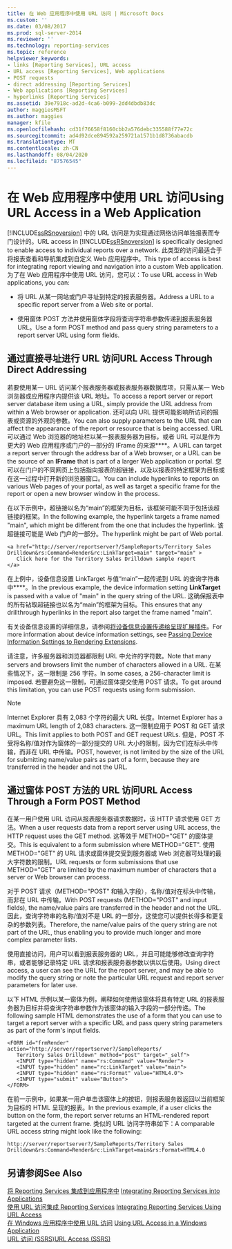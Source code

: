 ```yaml
---
title: 在 Web 应用程序中使用 URL 访问 | Microsoft Docs
ms.custom: ''
ms.date: 03/08/2017
ms.prod: sql-server-2014
ms.reviewer: ''
ms.technology: reporting-services
ms.topic: reference
helpviewer_keywords:
- links [Reporting Services], URL access
- URL access [Reporting Services], Web applications
- POST requests
- direct addressing [Reporting Services]
- Web applications [Reporting Services]
- hyperlinks [Reporting Services]
ms.assetid: 39e7918c-ad2d-4ca6-b099-2dd4dbdb83dc
author: maggiesMSFT
ms.author: maggies
manager: kfile
ms.openlocfilehash: cd31f76658f8160cbb2a576debc335588f77e72c
ms.sourcegitcommit: ad4d92dce894592a259721a1571b1d8736abacdb
ms.translationtype: MT
ms.contentlocale: zh-CN
ms.lasthandoff: 08/04/2020
ms.locfileid: "87576545"
---
```

# <a name="using-url-access-in-a-web-application"></a><span data-ttu-id="93753-102">在 Web 应用程序中使用 URL 访问</span><span class="sxs-lookup"><span data-stu-id="93753-102">Using URL Access in a Web Application</span></span>
  <span data-ttu-id="93753-103">[!INCLUDE[ssRSnoversion](../../includes/ssrsnoversion-md.md)] 中的 URL 访问是为实现通过网络访问单独报表而专门设计的。</span><span class="sxs-lookup"><span data-stu-id="93753-103">URL access in [!INCLUDE[ssRSnoversion](../../includes/ssrsnoversion-md.md)] is specifically designed to enable access to individual reports over a network.</span></span> <span data-ttu-id="93753-104">此类型的访问最适合于将报表查看和导航集成到自定义 Web 应用程序中。</span><span class="sxs-lookup"><span data-stu-id="93753-104">This type of access is best for integrating report viewing and navigation into a custom Web application.</span></span> <span data-ttu-id="93753-105">为了在 Web 应用程序中使用 URL 访问，您可以：</span><span class="sxs-lookup"><span data-stu-id="93753-105">To use URL access in Web applications, you can:</span></span>  
  
-   <span data-ttu-id="93753-106">将 URL 从某一网站或门户寻址到特定的报表服务器。</span><span class="sxs-lookup"><span data-stu-id="93753-106">Address a URL to a specific report server from a Web site or portal.</span></span>  
  
-   <span data-ttu-id="93753-107">使用窗体 POST 方法并使用窗体字段将查询字符串参数传递到报表服务器 URL。</span><span class="sxs-lookup"><span data-stu-id="93753-107">Use a form POST method and pass query string parameters to a report server URL using form fields.</span></span>  
  
## <a name="url-access-through-direct-addressing"></a><span data-ttu-id="93753-108">通过直接寻址进行 URL 访问</span><span class="sxs-lookup"><span data-stu-id="93753-108">URL Access Through Direct Addressing</span></span>  
 <span data-ttu-id="93753-109">若要使用某一 URL 访问某个报表服务器或报表服务器数据库项，只需从某一 Web 浏览器或应用程序内提供该 URL 地址。</span><span class="sxs-lookup"><span data-stu-id="93753-109">To access a report server or report server database item using a URL, simply provide the URL address from within a Web browser or application.</span></span> <span data-ttu-id="93753-110">还可以向 URL 提供可能影响所访问的报表或资源的外观的参数。</span><span class="sxs-lookup"><span data-stu-id="93753-110">You can also supply parameters to the URL that can affect the appearance of the report or resource that is being accessed.</span></span> <span data-ttu-id="93753-111">URL 可以通过 Web 浏览器的地址栏以某一报表服务器为目标，或者 URL 可以是作为更大的 Web 应用程序或门户的一部分的 IFrame 的来源\*\*\*\*。</span><span class="sxs-lookup"><span data-stu-id="93753-111">A URL can target a report server through the address bar of a Web browser, or a URL can be the source of an **IFrame** that is part of a larger Web application or portal.</span></span> <span data-ttu-id="93753-112">您可以在门户的不同网页上包括指向报表的超链接，以及以报表的特定框架为目标或在这一过程中打开新的浏览器窗口。</span><span class="sxs-lookup"><span data-stu-id="93753-112">You can include hyperlinks to reports on various Web pages of your portal, as well as target a specific frame for the report or open a new browser window in the process.</span></span>  
  
 <span data-ttu-id="93753-113">在以下示例中，超链接以名为“main”的框架为目标，该框架可能不同于包括该超链接的框架。</span><span class="sxs-lookup"><span data-stu-id="93753-113">In the following example, the hyperlink targets a frame named "main", which might be different from the one that includes the hyperlink.</span></span> <span data-ttu-id="93753-114">该超链接可能是 Web 门户的一部分。</span><span class="sxs-lookup"><span data-stu-id="93753-114">The hyperlink might be part of Web portal.</span></span>  
  
```  
<a href="http://server/reportserver?/SampleReports/Territory Sales   
Drilldown&rs:Command=Render&rc:LinkTarget=main" target="main" >  
   Click here for the Territory Sales Drilldown sample report  
</a>  
```  
  
 <span data-ttu-id="93753-115">在上例中，设备信息设置 LinkTarget 与值“main”一起传递到 URL 的查询字符串中\*\*\*\*。</span><span class="sxs-lookup"><span data-stu-id="93753-115">In the previous example, the device information setting **LinkTarget** is passed with a value of "main" in the query string of the URL.</span></span> <span data-ttu-id="93753-116">这确保报表中的所有钻取超链接也以名为“main”的框架为目标。</span><span class="sxs-lookup"><span data-stu-id="93753-116">This ensures that any drillthrough hyperlinks in the report also target the frame named "main".</span></span>  
  
 <span data-ttu-id="93753-117">有关设备信息设置的详细信息，请参阅[将设备信息设置传递给呈现扩展插件](../report-server-web-service/net-framework/passing-device-information-settings-to-rendering-extensions.md)。</span><span class="sxs-lookup"><span data-stu-id="93753-117">For more information about device information settings, see [Passing Device Information Settings to Rendering Extensions](../report-server-web-service/net-framework/passing-device-information-settings-to-rendering-extensions.md).</span></span>  
  
 <span data-ttu-id="93753-118">请注意，许多服务器和浏览器都限制 URL 中允许的字符数。</span><span class="sxs-lookup"><span data-stu-id="93753-118">Note that many servers and browsers limit the number of characters allowed in a URL.</span></span> <span data-ttu-id="93753-119">在某些情况下，这一限制是 256 字符。</span><span class="sxs-lookup"><span data-stu-id="93753-119">In some cases, a 256-character limit is imposed.</span></span> <span data-ttu-id="93753-120">若要避免这一限制，可通过窗体提交使用 POST 请求。</span><span class="sxs-lookup"><span data-stu-id="93753-120">To get around this limitation, you can use POST requests using form submission.</span></span>  
  
> [!NOTE]  
>  <span data-ttu-id="93753-121">Internet Explorer 具有 2,083 个字符的最大 URL 长度。</span><span class="sxs-lookup"><span data-stu-id="93753-121">Internet Explorer has a maximum URL length of 2,083 characters.</span></span> <span data-ttu-id="93753-122">这一限制应用于 POST 和 GET 请求 URL。</span><span class="sxs-lookup"><span data-stu-id="93753-122">This limit applies to both POST and GET request URLs.</span></span> <span data-ttu-id="93753-123">但是，POST 不受将名称/值对作为窗体的一部分提交的 URL 大小的限制，因为它们在标头中传输，而非在 URL 中传输。</span><span class="sxs-lookup"><span data-stu-id="93753-123">POST, however, is not limited by the size of the URL for submitting name/value pairs as part of a form, because they are transferred in the header and not the URL.</span></span>  
  
## <a name="url-access-through-a-form-post-method"></a><span data-ttu-id="93753-124">通过窗体 POST 方法的 URL 访问</span><span class="sxs-lookup"><span data-stu-id="93753-124">URL Access Through a Form POST Method</span></span>  
 <span data-ttu-id="93753-125">在某一用户使用 URL 访问从报表服务器请求数据时，该 HTTP 请求使用 GET 方法。</span><span class="sxs-lookup"><span data-stu-id="93753-125">When a user requests data from a report server using URL access, the HTTP request uses the GET method.</span></span> <span data-ttu-id="93753-126">这等效于 METHOD="GET" 的窗体提交。</span><span class="sxs-lookup"><span data-stu-id="93753-126">This is equivalent to a form submission where METHOD="GET".</span></span> <span data-ttu-id="93753-127">使用 METHOD="GET" 的 URL 请求或窗体提交受到服务器或 Web 浏览器可处理的最大字符数的限制。</span><span class="sxs-lookup"><span data-stu-id="93753-127">URL requests or form submissions that use METHOD="GET" are limited by the maximum number of characters that a server or Web browser can process.</span></span>  
  
 <span data-ttu-id="93753-128">对于 POST 请求（METHOD="POST" 和输入字段），名称/值对在标头中传输，而非在 URL 中传输。</span><span class="sxs-lookup"><span data-stu-id="93753-128">With POST requests (METHOD="POST" and input fields), the name/value pairs are transferred in the header and not the URL.</span></span> <span data-ttu-id="93753-129">因此，查询字符串的名称/值对不是 URL 的一部分，这使您可以提供长得多和更复杂的参数列表。</span><span class="sxs-lookup"><span data-stu-id="93753-129">Therefore, the name/value pairs of the query string are not part of the URL, thus enabling you to provide much longer and more complex parameter lists.</span></span>  
  
 <span data-ttu-id="93753-130">使用直接访问，用户可以看到报表服务器的 URL，并且可能能够修改查询字符串，或者能够记录特定 URL 请求和报表服务器参数以供以后使用。</span><span class="sxs-lookup"><span data-stu-id="93753-130">Using direct access, a user can see the URL for the report server, and may be able to modify the  query string or note the particular URL request and report server parameters for later use.</span></span>  
  
 <span data-ttu-id="93753-131">以下 HTML 示例以某一窗体为例，阐释如何使用该窗体将具有特定 URL 的报表服务器为目标并将查询字符串参数作为该窗体的输入字段的一部分传递。</span><span class="sxs-lookup"><span data-stu-id="93753-131">The following sample HTML demonstrates the use of a form that you can use to target a report server with a specific URL and pass query string parameters as part of the form's input fields.</span></span>  
  
```  
<FORM id="frmRender" action="http://server/reportserver?/SampleReports/  
   Territory Sales Drilldown" method="post" target="_self">  
   <INPUT type="hidden" name="rs:Command" value="Render">   
   <INPUT type="hidden" name="rc:LinkTarget" value="main">  
   <INPUT type="hidden" name="rs:Format" value="HTML4.0">  
   <INPUT type="submit" value="Button">  
</FORM>  
```  
  
 <span data-ttu-id="93753-132">在前一示例中，如果某一用户单击该窗体上的按钮，则报表服务器返回以当前框架为目标的 HTML 呈现的报表。</span><span class="sxs-lookup"><span data-stu-id="93753-132">In the previous example, if a user clicks the button on the form, the report server returns an HTML-rendered report targeted at the current frame.</span></span> <span data-ttu-id="93753-133">类似的 URL 访问字符串如下：</span><span class="sxs-lookup"><span data-stu-id="93753-133">A comparable URL access string might look like the following:</span></span>  
  
```  
http://server/reportserver?/SampleReports/Territory Sales   
Drilldown&rs:Command=Render&rc:LinkTarget=main&rs:Format=HTML4.0  
```  
  
## <a name="see-also"></a><span data-ttu-id="93753-134">另请参阅</span><span class="sxs-lookup"><span data-stu-id="93753-134">See Also</span></span>  
 <span data-ttu-id="93753-135">[将 Reporting Services 集成到应用程序中](../application-integration/integrating-reporting-services-into-applications.md) </span><span class="sxs-lookup"><span data-stu-id="93753-135">[Integrating Reporting Services into Applications](../application-integration/integrating-reporting-services-into-applications.md) </span></span>  
 <span data-ttu-id="93753-136">[使用 URL 访问集成 Reporting Services](integrating-reporting-services-using-url-access.md) </span><span class="sxs-lookup"><span data-stu-id="93753-136">[Integrating Reporting Services Using URL Access](integrating-reporting-services-using-url-access.md) </span></span>  
 <span data-ttu-id="93753-137">[在 Windows 应用程序中使用 URL 访问](integrating-reporting-services-using-url-access-windows-application.md) </span><span class="sxs-lookup"><span data-stu-id="93753-137">[Using URL Access in a Windows Application](integrating-reporting-services-using-url-access-windows-application.md) </span></span>  
 [<span data-ttu-id="93753-138">URL 访问 (SSRS)</span><span class="sxs-lookup"><span data-stu-id="93753-138">URL Access &#40;SSRS&#41;</span></span>](../url-access-ssrs.md)  
  
  
